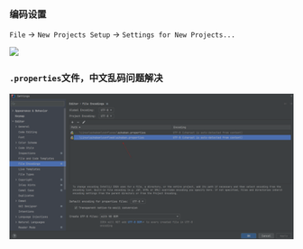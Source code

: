 ### 编码设置

`File` -> `New Projects Setup` -> `Settings for New Projects...`

![](images/idea-file-encodings.png)

### `.properties`文件，中文乱码问题解决

![](./images/12-编码设置_1736439088641.png)
